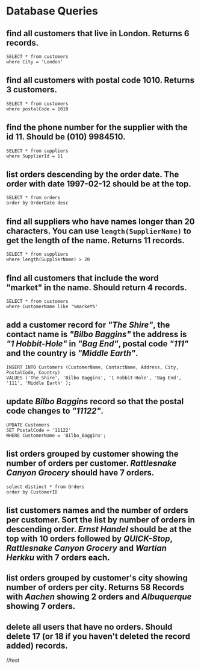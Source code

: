 # Database Queries

## find all customers that live in London. Returns 6 records.

```
SELECT * from customers
where City = 'London'
```

## find all customers with postal code 1010. Returns 3 customers.

```
SELECT * from customers
where postalCode = 1010
```

## find the phone number for the supplier with the id 11. Should be (010) 9984510.

```
SELECT * from suppliers
where SupplierId = 11
```

## list orders descending by the order date. The order with date 1997-02-12 should be at the top.

```
SELECT * from orders
order by OrderDate desc
```

## find all suppliers who have names longer than 20 characters. You can use `length(SupplierName)` to get the length of the name. Returns 11 records.

```
SELECT * from suppliers
where length(SupplierName) > 20
```

## find all customers that include the word "market" in the name. Should return 4 records.

```
SELECT * from customers
where CustomerName like '%market%'
```

## add a customer record for _"The Shire"_, the contact name is _"Bilbo Baggins"_ the address is _"1 Hobbit-Hole"_ in _"Bag End"_, postal code _"111"_ and the country is _"Middle Earth"_.

```
INSERT INTO Customers (CustomerName, ContactName, Address, City, PostalCode, Country)
VALUES ('The Shire', 'Bilbo Baggins', '1 Hobbit-Hole', 'Bag End', '111', 'Middle Earth' );
```

## update _Bilbo Baggins_ record so that the postal code changes to _"11122"_.

```
UPDATE Customers
SET PostalCode = '11122'
WHERE CustomerName = 'Bilbo_Baggins';
```

## list orders grouped by customer showing the number of orders per customer. _Rattlesnake Canyon Grocery_ should have 7 orders.

```
select distinct * from Orders
order by CustomerID
```

## list customers names and the number of orders per customer. Sort the list by number of orders in descending order. _Ernst Handel_ should be at the top with 10 orders followed by _QUICK-Stop_, _Rattlesnake Canyon Grocery_ and _Wartian Herkku_ with 7 orders each.

## list orders grouped by customer's city showing number of orders per city. Returns 58 Records with _Aachen_ showing 2 orders and _Albuquerque_ showing 7 orders.

## delete all users that have no orders. Should delete 17 (or 18 if you haven't deleted the record added) records.

//test
